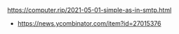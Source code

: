 https://computer.rip/2021-05-01-simple-as-in-smtp.html
* https://news.ycombinator.com/item?id=27015376